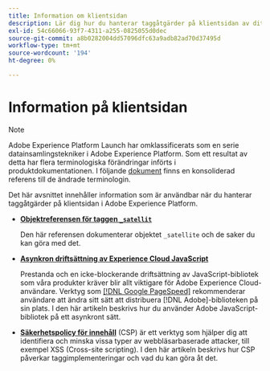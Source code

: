 ```yaml
---
title: Information om klientsidan
description: Lär dig hur du hanterar taggåtgärder på klientsidan av ditt webb- eller mobilprogram.
exl-id: 54c66066-93f7-4311-a255-0825055d0dec
source-git-commit: a8b0282004dd57096dfc63a9adb82ad70d37495d
workflow-type: tm+mt
source-wordcount: '194'
ht-degree: 0%

---
```


# Information på klientsidan

>[!NOTE]
>
>Adobe Experience Platform Launch har omklassificerats som en serie datainsamlingstekniker i Adobe Experience Platform. Som ett resultat av detta har flera terminologiska förändringar införts i produktdokumentationen. I följande [dokument](../../term-updates.md) finns en konsoliderad referens till de ändrade terminologin.

Det här avsnittet innehåller information som är användbar när du hanterar taggåtgärder på klientsidan i Adobe Experience Platform.

* [**Objektreferensen för taggen `_satellit`**](satellite-object.md)

  Den här referensen dokumenterar objektet `_satellite` och de saker du kan göra med det.

* [**Asynkron driftsättning av Experience Cloud JavaScript**](asynchronous-deployment.md)

  Prestanda och en icke-blockerande driftsättning av JavaScript-bibliotek som våra produkter kräver blir allt viktigare för Adobe Experience Cloud-användare. Verktyg som [[!DNL Google PageSpeed]](https://developers.google.com/speed/pagespeed/insights/) rekommenderar användare att ändra sitt sätt att distribuera [!DNL Adobe]-biblioteken på sin plats. I den här artikeln beskrivs hur du använder Adobe JavaScript-bibliotek på ett asynkront sätt.

* [**Säkerhetspolicy för innehåll**](content-security-policy.md) (CSP) är ett verktyg som hjälper dig att identifiera och minska vissa typer av webbläsarbaserade attacker, till exempel XSS (Cross-site scripting).  I den här artikeln beskrivs hur CSP påverkar taggimplementeringar och vad du kan göra åt det.
